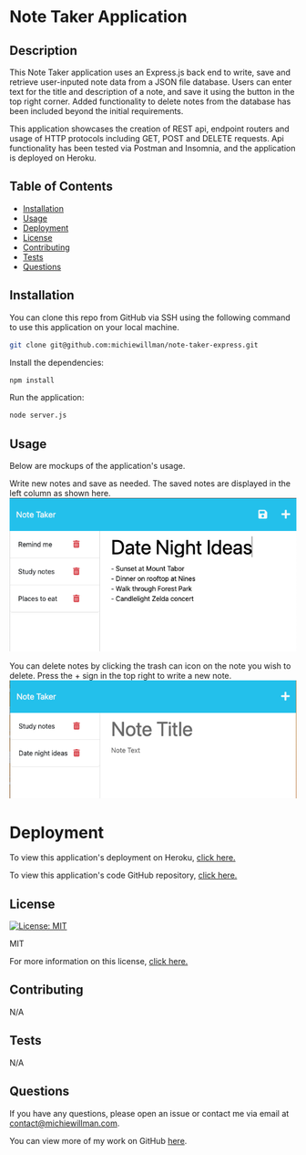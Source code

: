 # Note Taker Application

## Description

This Note Taker application uses an Express.js back end to write, save and retrieve user-inputed note data from a JSON file database. Users can enter text for the title and description of a note, and save it using the button in the top right corner. Added functionality to delete notes from the database has been included beyond the initial requirements.

This application showcases the creation of REST api, endpoint routers and usage of HTTP protocols including GET, POST and DELETE requests. Api functionality has been tested via Postman and Insomnia, and the application is deployed on Heroku.

## Table of Contents

- [Installation](#installation)
- [Usage](#usage)
- [Deployment](#deployment)
- [License](#license)
- [Contributing](#contributing)
- [Tests](#tests)
- [Questions](#questions)

## Installation

You can clone this repo from GitHub via SSH using the following command to use this application on your local machine.

```bash
git clone git@github.com:michiewillman/note-taker-express.git
```

Install the dependencies:

```bash
npm install
```

Run the application:

```bash
node server.js
```

## Usage

Below are mockups of the application's usage.

Write new notes and save as needed. The saved notes are displayed in the left column as shown here.
![Screenshot of a series of notes saved](/Assets/Add-notes-screenshot.jpg)

You can delete notes by clicking the trash can icon on the note you wish to delete. Press the + sign in the top right to write a new note.
![Screenshot of new note screen with some notes deleted](/Assets/Write-screen-delete-screenshot.jpg)

# Deployment

To view this application's deployment on Heroku, [click here.](https://mw-note-taker-76da78044dfa.herokuapp.com/)

To view this application's code GitHub repository, [click here.](https://github.com/michiewillman/note-taker-express)

## License

[![License: MIT](https://img.shields.io/badge/License-MIT-yellow.svg)](https://opensource.org/licenses/MIT)

MIT

For more information on this license, [click here.](https://opensource.org/license/https://opensource.org/licenses/MIT)

## Contributing

N/A

## Tests

N/A

## Questions

If you have any questions, please open an issue or contact me via email at [contact@michiewillman.com](mailto:contact@michiewillman.com).

You can view more of my work on GitHub [here](https://github.com/michiewillman).
